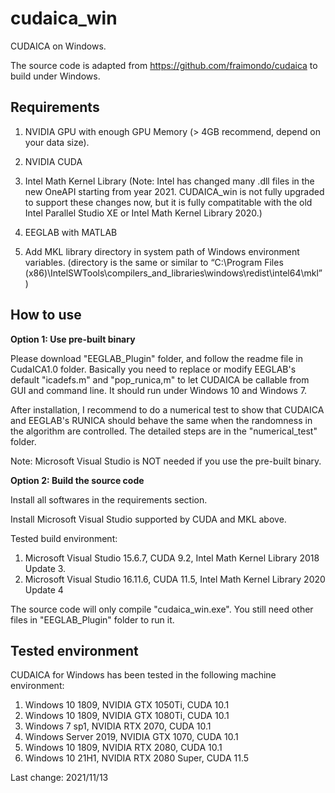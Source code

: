 # cudaica_win
CUDAICA on Windows.

The source code is adapted from <https://github.com/fraimondo/cudaica> to build under Windows.

## Requirements

1. NVIDIA GPU with enough GPU Memory (> 4GB recommend, depend on your data size).

2. NVIDIA CUDA

3. Intel Math Kernel Library (Note: Intel has changed many .dll files in the new OneAPI starting from year 2021. CUDAICA_win is not fully upgraded to support these changes now, but it is fully compatitable with the old Intel Parallel Studio XE or Intel Math Kernel Library 2020.)

4. EEGLAB with MATLAB

5. Add MKL library directory in system path of Windows environment variables. (directory is the same or similar to “C:\Program Files (x86)\IntelSWTools\compilers_and_libraries\windows\redist\intel64\mkl”)


## How to use

**Option 1: Use pre-built binary**

Please download "EEGLAB_Plugin" folder, and follow the readme file in CudaICA1.0 folder. Basically you need to replace or modify EEGLAB's default "icadefs.m" and "pop_runica,m" to let CUDAICA be callable from GUI and command line. It should run under Windows 10 and Windows 7.

After installation, I recommend to do a numerical test to show that CUDAICA and EEGLAB's RUNICA should behave the same when the randomness in the algorithm are controlled. The detailed steps are in the "numerical_test" folder.

Note: Microsoft Visual Studio is NOT needed if you use the pre-built binary.

**Option 2: Build the source code**

Install all softwares in the requirements section.

Install Microsoft Visual Studio supported by CUDA and MKL above.

Tested build environment:
1. Microsoft Visual Studio 15.6.7,  CUDA 9.2,  Intel Math Kernel Library 2018 Update 3.
2. Microsoft Visual Studio 16.11.6, CUDA 11.5, Intel Math Kernel Library 2020 Update 4

The source code will only compile "cudaica_win.exe". You still need other files in "EEGLAB_Plugin" folder to run it.

## Tested environment

CUDAICA for Windows has been tested in the following machine environment:

1. Windows 10 1809, NVIDIA GTX 1050Ti, CUDA 10.1
2. Windows 10 1809, NVIDIA GTX 1080Ti, CUDA 10.1
3. Windows 7 sp1, NVIDIA RTX 2070, CUDA 10.1
4. Windows Server 2019, NVIDIA GTX 1070, CUDA 10.1
5. Windows 10 1809, NVIDIA RTX 2080, CUDA 10.1
7. Windows 10 21H1, NVIDIA RTX 2080 Super, CUDA 11.5

Last change: 2021/11/13
